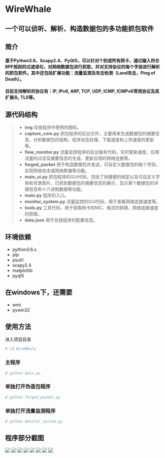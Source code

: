 # **WireWhale**
## 一个可以侦听、解析、构造数据包的多功能抓包软件
## **简介**
#### 基于Python3.6、Scapy2.4、PyQt5，可以针对个别或所有网卡，通过输入符合BPF规则的过滤语句，对网络数据包进行抓取，并对支持协议的每个字段进行解析的抓包软件。其中还包括扩展功能：流量监测及攻击检测（Land攻击，Ping of Death）。
#### 目前支持解析的协议有：IP, IPv6, ARP, TCP, UDP, ICMP, ICMPv6常用协议及其扩展头, TLS等。

## **源代码结构**

>	+ **img**
存放程序中使用的图标。
>	+ **capture_core.py**
抓包程序的后台文件，主要用来生成数据包的摘要信息、分析数据包的结构、程序状态处理、下载速度和上传速度的更新等。
>	+ **flow_monitor.py**
流量监控程序的后台服务代码，实时更新速度、应用流量的过滤及摘要信息的生成、更新应用的网络连接等。
>	+ **forged_packet**
用于构造数据包并发送，可自定义数据包的每个字段，实现网络攻击或网络欺骗等功能。
>	+ **main_ui.py**
抓包程序的GUI代码，包括了快捷键的绑定以及可自定义字体和背景图片、已抓到数据包的摘要信息的展示、显示某个数据包的详细信息和十六进制数据等功能。
>	+ **main.py**
程序的入口。
>	+ **monitor_system.py**
流量监控的GUI代码，用于查看网络连接速度等。
>	+ **tools.py**
工具代码，用于获取网卡的NIC、格式的转换、网络连接速度的获取。
>	+ **data.json**
用于存放程序的配置信息。

## **环境依赖**
* python3.6.x
* pip
* psutil
* scapy2.4
* matplotlib
* pyqt5
## 在windows下，还需要
* wmi
* pywin32
## **使用方法**
进入项目目录
```sh
# cd WireWhale 
```
### 主程序
```sh
# python main.py
```
### 单独打开伪造包程序
```sh
# python forged_packet.py
```
### 单独打开流量监测程序
```sh
# python monitor_system.py
```
## 程序部分截图

![](./shot/1.png)
![](./shot/2.png)
![](./shot/3.png)
![](./shot/4.png)
![](./shot/5.png)
![](./shot/6.png)
![](./shot/7.png)
![](./shot/8.png)
